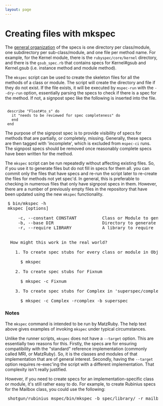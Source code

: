 ```yaml
---
layout: page
---
```


# Creating files with mkspec

 The [general organization](/organization/) of the specs is one directory per class/module, one subdirectory per sub-class/module, and one file per method name. For example, for the Kernel module, there is the `rubyspec/core/kernel` directory, and there is the `gsub_spec.rb` that contains specs for Kernel#gsub and Kernel.gsub (i.e. instance method and module method).

 The `mkspec` script can be used to create the skeleton files for all the methods of a class or module. The script will create the directory and file if they do not exist. If the file exists, it will be executed by `mspec-run` with the `--dry-run` option, essentially parsing the specs to check if there is a spec for the method. If not, a signpost spec like the following is inserted into the file.

<pre><code>
 describe "Float#to_s" do
   it "needs to be reviewed for spec completeness" do
   end
 end
</code></pre>

 The purpose of the signpost spec is to provide visibility of specs for methods that are partially, or completely, missing. Generally, these specs are then tagged with 'incomplete', which is excluded from `mspec-ci` runs. The signpost specs should be removed once reasonably complete specs have been written for the method.

 The `mkspec` script can be run repeatedly without affecting existing files. So, if you use it to generate files but do not fill in specs for them all. you can commit only the files that have specs and re-run the script later to re-create the files for methods not yet spec'd. In general, this is preferable to checking in numerous files that only have signpost specs in them. However, there are a number of previously empty files in the repository that have been updated using the new `mkspec` functionality.

<pre>
 $ bin/mkspec -h
 mkspec [options]

     -c, --constant CONSTANT          Class or Module to generate spec stubs for
     -b, --base DIR                   Directory to generate specs into
     -r, --require LIBRARY            A library to require


  How might this work in the real world?

    1. To create spec stubs for every class or module in Object

      $ mkspec

    2. To create spec stubs for Fixnum

      $ mkspec -c Fixnum

    3. To create spec stubs for Complex in 'superspec/complex'

      $ mkspec -c Complex -rcomplex -b superspec
</pre>

### Notes

 The `mkspec` command is intended to be run by MatzRuby. The help text above gives examples of invoking `mkspec` under typical circumstances.

 Unlike the runner scripts, `mkspec` does not have a `--target` option. This are essentially two reasons for this. Firstly, the specs are for ensuring compatibility with the "standard" reference implementation (commonly called MRI, or MatzRuby). So, it is the classes and modules of that implementation that are of general interest. Secondly, having the `--target` option requires re-exec'ing the script with a different implementation. That complexity isn't really justified.

 However, if you need to create specs for an implementation-specific class or module, it's still rather easy to do. For example, to create Rubinius specs for the Mailbox class, you could use the following:

<pre>
 shotgun/rubinius mspec/bin/mkspec -b spec/library/ -r mailbox -c Mailbox
</pre>


